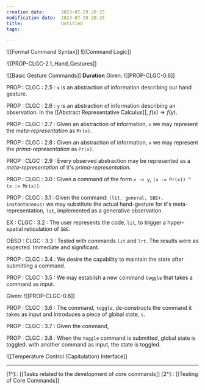 ```yaml
---
creation date:		2023-07-29 20:25
modification date:	2023-07-29 20:25
title: 				Untitled
tags:

---
```

![[Formal Command Syntax]]
![[Command Logic]]

![[PROP-CLGC-2.1_Hand_Gestures]]

![[Basic Gesture Commands]]
**Duration**
Given:
![[PROP-CLGC-0.6]]

PROP : CLGC : 2.5 : `x` is an abstraction of information describing our hand gesture.

PROP : CLGC : 2.6 : `y` is an abstraction of information describing an observation. In the [[Abstract Representative Calculus]], $f(x) \Rightarrow f(y)$.

PROP : CLGC : 2.7 : Given an abstraction of information, `x` we may represent the *meta-representation* as `Mr(x)`.

PROP : CLGC : 2.8 : Given an abstraction of information, `x` we may represent the *prima-representation* as `Pr(x)`.

PROP : CLGC : 2.9 : Every observed abstraction may be represented as a *meta-representation* of it's *prima-representation*.

PROP : CLGC : 3.0 : Given a command of the form `x -> y`, `(x := Pr(x)) ^ (x := Mr(x))`.

PROP : CLGC : 3.1 : Given the command: `(lit, general, SBE+, instantaneous)` we may substitute the actual hand-gesture for it's meta-representation, `lit`, implemented as a generative observation.

EX : CLGC : 3.2 : The user represents the code, `lit`, to trigger a hyper-spatial reticulation of `SBE`.

OBSD : CLGC : 3.3 : Tested with commands `lit` and `lrt`. The results were as expected. Immediate and significant.

PROP : CLGC : 3.4 : We desire the capability to maintain the state after submitting a command.

PROP : CLGC : 3.5 : We may establish a new command `toggle` that takes a command as input.

Given:
![[PROP-CLGC-0.6]]

PROP : CLGC : 3.6 : The command, `toggle`, de-constructs the command it takes as input and  introduces a piece of global state, `s`.

PROP : CLGC : 3.7 : Given the command, 

PROP : CLGC : 3.8 : When the `toggle` command is submitted, global state is toggled. with another command as input, the state is toggled. 

![[Temperature Control (Capitulation) Interface]]

---
[1^]:: [[Tasks related to the development of core commands]]
[2^]:: [[Testing of Core Commands]]
